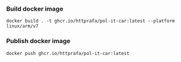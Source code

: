 ### Build docker image
```docker build . -t ghcr.io/httprafa/pol-it-car:latest --platform linux/arm/v7```
### Publish docker image
```docker push ghcr.io/httprafa/pol-it-car:latest```